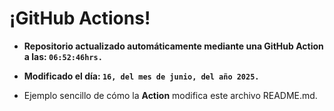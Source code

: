 # ¡GitHub Actions!
* **Repositorio actualizado automáticamente mediante una GitHub Action a las: `06:52:46hrs.`**
* **Modificado el día: `16, del mes de junio, del año 2025.`**

* Ejemplo sencillo de cómo la **Action** modifica este archivo README.md.
